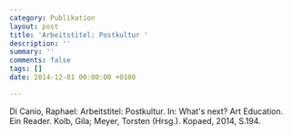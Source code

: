 ```yaml
---
category: Publikation
layout: post
title: 'Arbeitstitel: Postkultur '
description: ''
summary: ''
comments: false
tags: []
date: 2014-12-01 00:00:00 +0100

---
```

Di Canio, Raphael: Arbeitstitel: Postkultur. In: What's next? Art Education. Ein Reader. Kolb, Gila; Meyer, Torsten (Hrsg.). Kopaed, 2014, S.194.